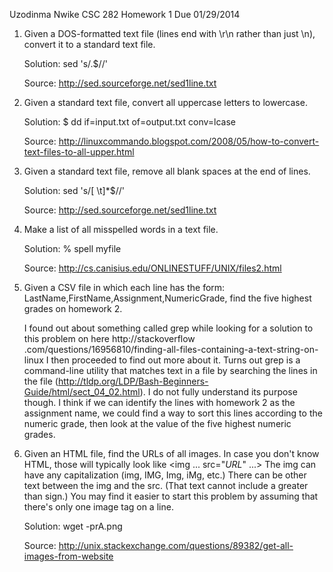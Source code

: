 Uzodinma Nwike
CSC 282
Homework 1
Due 01/29/2014

1.	Given a DOS-formatted text file (lines end with \r\n rather than just \n), convert it to a standard text file.
    
    Solution: sed 's/.$//'
    
    Source: http://sed.sourceforge.net/sed1line.txt

2.	Given a standard text file, convert all uppercase letters to lowercase.
    
    Solution: $ dd if=input.txt of=output.txt conv=lcase
    
    Source: http://linuxcommando.blogspot.com/2008/05/how-to-convert-text-files-to-all-upper.html

3.	Given a standard text file, remove all blank spaces at the end of lines.
    
    Solution: sed 's/[ \t]*$//'
    
    Source: http://sed.sourceforge.net/sed1line.txt

4.	Make a list of all misspelled words in a text file.
    
    Solution: % spell myfile
    
    Source: http://cs.canisius.edu/ONLINESTUFF/UNIX/files2.html 

5.	Given a CSV file in which each line has the form: LastName,FirstName,Assignment,NumericGrade, find the five highest grades on homework 2.

    I found out about something called grep while looking for a solution to this problem on here http://stackoverflow     .com/questions/16956810/finding-all-files-containing-a-text-string-on-linux
    I then proceeded to find out more about it. Turns out grep is a command-line utility that matches text in a file      by searching the lines in the file (http://tldp.org/LDP/Bash-Beginners-Guide/html/sect_04_02.html). I do not fully     understand its purpose though. I think if we can identify the lines with homework 2 as the assignment name, we        could find a way to sort this lines according to the numeric grade, then look at the value of the five highest        numeric grades.
6.	Given an HTML file, find the URLs of all images. In case you don't know HTML, those will typically look like 
    <img ... src="*URL*" ...> 
    The img can have any capitalization (img, IMG, Img, iMg, etc.)
    There can be other text between the img and the src. (That text cannot include a greater than sign.)
    You may find it easier to start this problem by assuming that there's only one image tag on a line.

    Solution: wget -prA.png

    Source: http://unix.stackexchange.com/questions/89382/get-all-images-from-website
